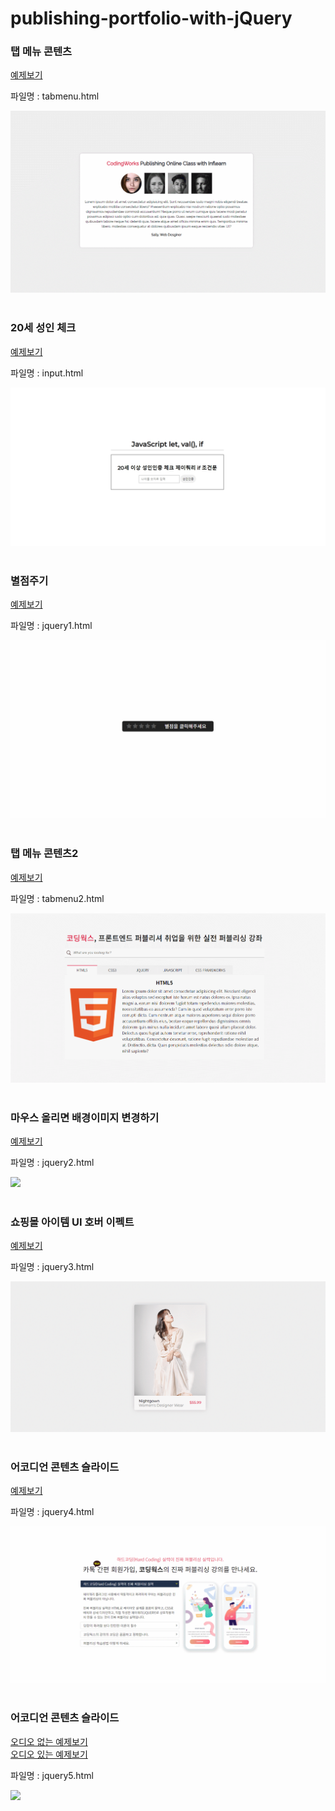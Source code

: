 # publishing-portfolio-with-jQuery

### 탭 메뉴 콘텐츠

<a href="http://gaeng0.dothome.co.kr/publishing%20portfolio3/tabmenu.html" target="_blank">예제보기</a>

파일명 : tabmenu.html

<img src="./images/1.gif">

<br>
<br>

### 20세 성인 체크

<a href="http://gaeng0.dothome.co.kr/publishing%20portfolio3/input.html" target="_blank">예제보기</a>

파일명 : input.html

<img src="./images/2.jpg">

<br>
<br>

### 별점주기

<a href="http://gaeng0.dothome.co.kr/publishing%20portfolio3/jquery1.html" target="_blank">예제보기</a>

파일명 : jquery1.html

<img src="./images/3.gif">

<br>
<br>

### 탭 메뉴 콘텐츠2

<a href="http://gaeng0.dothome.co.kr/publishing%20portfolio3/tabmenu2.html" target="_blank">예제보기</a>

파일명 : tabmenu2.html

<img src="./images/4.gif">

<br>
<br>

### 마우스 올리면 배경이미지 변경하기

<a href="http://gaeng0.dothome.co.kr/publishing%20portfolio3/jquery2.html" target="_blank">예제보기</a>

파일명 : jquery2.html

<img src="./images/5.gif">

<br>
<br>

### 쇼핑몰 아이템 UI 호버 이펙트

<a href="http://gaeng0.dothome.co.kr/publishing%20portfolio3/jquery3.html" target="_blank">예제보기</a>

파일명 : jquery3.html

<img src="./images/6.gif">

<br>
<br>

### 어코디언 콘텐츠 슬라이드

<a href="http://gaeng0.dothome.co.kr/publishing%20portfolio3/jquery4.html" target="_blank">예제보기</a>

파일명 : jquery4.html

<img src="./images/7.gif">

<br>
<br>

### 어코디언 콘텐츠 슬라이드

<a href="http://gaeng0.dothome.co.kr/publishing%20portfolio3/jquery5.html" target="_blank">오디오 없는 예제보기</a><br>
<a href="http://gaeng0.dothome.co.kr/publishing%20portfolio3/jquery5-1.html" target="_blank">오디오 있는 예제보기</a>

파일명 : jquery5.html

<img src="./images/8.gif">